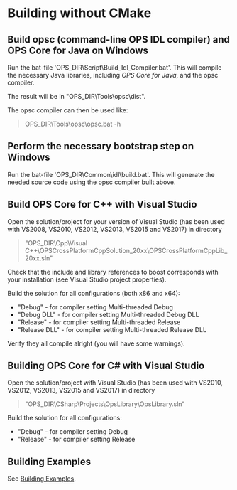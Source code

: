 # Building without CMake #
## Build opsc (command-line OPS IDL compiler) and OPS Core for Java on Windows ##
Run the bat-file 'OPS_DIR\Script\Build_Idl_Compiler.bat'. This will compile the necessary Java libraries, including *OPS Core for Java*, and the opsc compiler.

The result will be in "OPS_DIR\Tools\opsc\dist".

The opsc compiler can then be used like:
> OPS_DIR\Tools\opsc\opsc.bat -h

## Perform the necessary bootstrap step on Windows ##
Run the bat-file 'OPS_DIR\Common\idl\build.bat'. This will generate the needed source code using the opsc compiler built above.

## Build OPS Core for C++ with Visual Studio ##
Open the solution/project for your version of Visual Studio (has been used with
VS2008, VS2010, VS2012, VS2013, VS2015 and VS2017) in directory

> "OPS\_DIR\Cpp\Visual C++\OPSCrossPlatformCppSolution_20xx\OPSCrossPlatformCppLib_20xx.sln"

Check that the include and library references to boost corresponds with your installation (see Visual Studio project properties).

Build the solution for all configurations (both x86 and x64):

  * "Debug" - for compiler setting Multi-threaded Debug
  * "Debug DLL" - for compiler setting Multi-threaded Debug DLL
  * "Release" - for compiler setting Multi-threaded Release
  * "Release DLL" - for compiler setting Multi-threaded Release DLL

Verify they all compile alright (you will have some warnings).

## Building OPS Core for C# with Visual Studio ##
Open the solution/project with Visual Studio (has been used with
VS2010, VS2012, VS2013, VS2015 and VS2017) in directory

> "OPS_DIR\CSharp\Projects\OpsLibrary\OpsLibrary.sln"

Build the solution for all configurations:

  * "Debug" - for compiler setting Debug
  * "Release" - for compiler setting Release

## Building Examples ##
See [Building Examples](BuildingExamples.md).
